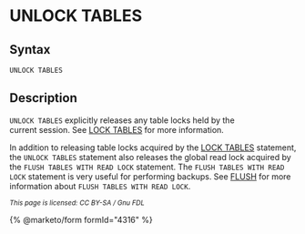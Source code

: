 # UNLOCK TABLES

## Syntax

```
UNLOCK TABLES
```

## Description

`UNLOCK TABLES` explicitly releases any table locks held by the\
current session. See [LOCK TABLES](lock-tables.md) for more information.

In addition to releasing table locks acquired by the [LOCK TABLES](lock-tables.md) statement, the `UNLOCK TABLES` statement also releases the global read lock acquired by the `FLUSH TABLES WITH READ LOCK` statement. The `FLUSH TABLES WITH READ LOCK` statement is very useful for performing backups. See [FLUSH](../administrative-sql-statements/flush-commands/flush.md) for more information about `FLUSH TABLES WITH READ LOCK`.

<sub>_This page is licensed: CC BY-SA / Gnu FDL_</sub>

{% @marketo/form formId="4316" %}
